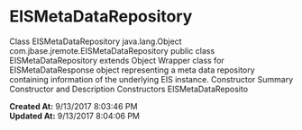 # EISMetaDataRepository

Class EISMetaDataRepository java.lang.Object com.jbase.jremote.EISMetaDataRepository public class EISMetaDataRepository extends Object Wrapper class for EISMetaDataResponse object representing a meta data repository containing information of the underlying EIS instance. Constructor Summary Constructor and Description Constructors EISMetaDataReposito  

**Created At:** 9/13/2017 8:03:46 PM  
**Updated At:** 9/13/2017 8:04:06 PM  

